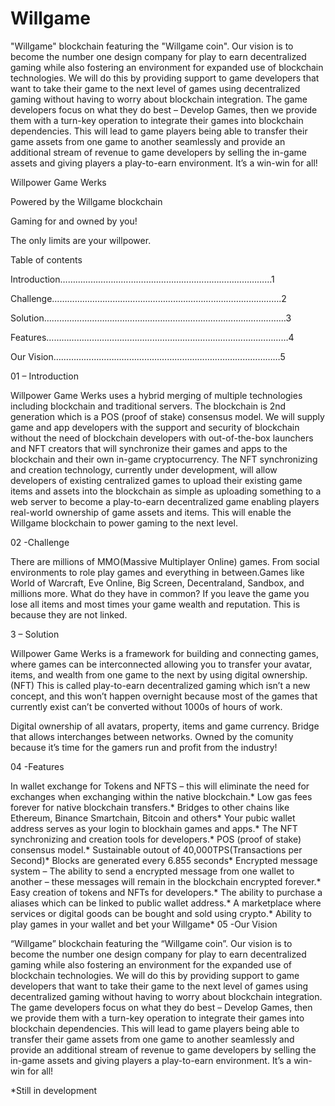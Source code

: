 # Willgame


"Willgame" blockchain featuring the "Willgame coin". Our vision is to become the number one design company for play to earn decentralized gaming while also fostering an environment for expanded use of blockchain technologies. We will do this by providing support to game developers that want to take their game to the next level of games using decentralized gaming without having to worry about blockchain integration. The game developers focus on what they do best – Develop Games, then we provide them with a turn-key operation to integrate their games into blockchain dependencies. This will lead to game players being able to transfer their game assets from one game to another seamlessly and provide an additional stream of revenue to game developers by selling the in-game assets and giving players a play-to-earn environment. It’s a win-win for all!



Willpower Game Werks

Powered by the Willgame blockchain

Gaming for and owned by you!

The only limits are your willpower.

Table of contents

Introduction…………………………………………………………………………1

Challenge……………………………………………………………………………….2

Solution……………………………………………………………………………………3

Features……………………………………………………………………………………4

Our Vision………………………………………………………………………………5

01 – Introduction

Willpower Game Werks uses a hybrid merging of multiple technologies including blockchain and traditional servers. The blockchain is 2nd generation which is a POS (proof of stake) consensus model. We will supply game and app developers with the support and security of blockchain without the need of blockchain developers with out-of-the-box launchers and NFT creators that will synchronize their games and apps to the blockchain and their own in-game cryptocurrency. The NFT synchronizing and creation technology, currently under development, will allow developers of existing centralized games to upload their existing game items and assets into the blockchain as simple as uploading something to a web server to become a play-to-earn decentralized game enabling players real-world ownership of game assets and items. This will enable the Willgame blockchain to power gaming to the next level.

02 -Challenge

There are millions of MMO(Massive Multiplayer Online) games. From social environments to role play games and everything in between.Games like World of Warcraft, Eve Online, Big Screen, Decentraland, Sandbox, and millions more. What do they have in common? If you leave the game you lose all items and most times your game wealth and reputation. This is because they are not linked.


3 – Solution

Willpower Game Werks is a framework for building and connecting games, where games can be interconnected allowing you to transfer your avatar, items, and wealth from one game to the next by using digital ownership. (NFT) This is called play-to-earn decentralized gaming which isn’t a new concept, and this won’t happen overnight because most of the games that currently exist can’t be converted without 1000s of hours of work.

Digital ownership of all avatars, property, items and game currency.
Bridge that allows interchanges between networks.
Owned by the comunity because it’s time for the gamers run and profit from the industry!

04 -Features

In wallet exchange for Tokens and NFTS – this will eliminate the need for exchanges when exchanging within the native blockchain.*
Low gas fees forever for native blockchain transfers.*
Bridges to other chains like Ethereum, Binance Smartchain, Bitcoin and others*
Your pubic wallet address serves as your login to blockhain games and apps.*
The NFT synchronizing and creation tools for developers.*
POS (proof of stake) consensus model.*
Sustainable  outout of 40,000TPS(Transactions per Second)*
Blocks are generated every 6.855 seconds*
Encrypted message system – The ability to send a encrypted message from one wallet to another – these messages will remain in the blockchain encrypted forever.*
Easy creation of tokens and NFTs for developers.*
The ability to purchase a aliases which can be linked to public wallet address.*
A marketplace where services or digital goods can be bought and sold using crypto.*
Ability to play games in your wallet and bet your Willgame*
05 -Our Vision

“Willgame” blockchain featuring the “Willgame coin”. Our vision is to become the number one design company for play to earn decentralized gaming while also fostering an environment for the expanded use of blockchain technologies. We will do this by providing support to game developers that want to take their game to the next level of games using decentralized gaming without having to worry about blockchain integration. The game developers focus on what they do best – Develop Games, then we provide them with a turn-key operation to integrate their games into blockchain dependencies. This will lead to game players being able to transfer their game assets from one game to another seamlessly and provide an additional stream of revenue to game developers by selling the in-game assets and giving players a play-to-earn environment. It’s a win-win for all!

*Still in development
